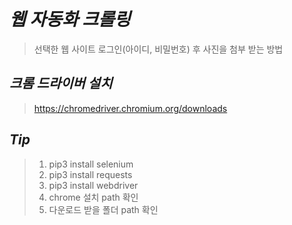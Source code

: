 *웹 자동화 크롤링*
======  
> 선택한 웹 사이트 로그인(아이디, 비밀번호) 후 사진을 첨부 받는 방법  

*크롬 드라이버 설치*
------  
> https://chromedriver.chromium.org/downloads  

*Tip*
------  
> 01. pip3 install selenium  
> 02. pip3 install requests
> 03. pip3 install webdriver  
> 04. chrome 설치 path 확인 
> 05. 다운로드 받을 폴더 path 확인
